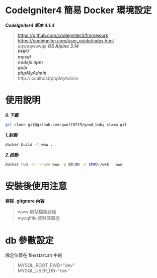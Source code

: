 # CodeIgniter4 簡易 Docker 環境設定   
***CodeIgniter4 版本  4.1.4***   
> https://github.com/codeigniter4/framework  
> https://codeigniter.com/user_guide/index.html  
eqweqwewqe
***OS Alpine 3.14***    
***PHP7***    
***mysql***    
***nodejs npm***   
***gulp***   
***phpMyAdmin***   
> http://localhost/phpMyAdmin  

# 使用說明 
***0.下載***    
```bash  
git clone git@github.com:gwolf0719/good_baby_stamp.git
```

***1.封裝***  
```bash  
docker build -t www .  
```

***2.啟動***   
```bash   
docker run -d --name www -p 80:80 -v $PWD:/web   www   
```
# 安裝後使用注意
__移除 .gitgnore 內容__   
> www 網站檔案路徑    
> mysqlfile 資料庫路徑    


# db 參數設定   
設定位置在 file/start.sh 中的  
> MYSQL_ROOT_PWD="dev"  
> MYSQL_USER_DB="dev"  



